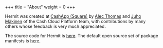 +++
title = "About"
weight = 0
+++

Hermit was created at [CashApp (Square)](https://cash.app) by
[Alec Thomas](https://github.com/alecthomas) and
[Juho Mäkinen](https://github.com/jvmakine) of the Cash Cloud Platform team, with
contributions by many others whose feedback is very much appreciated.

The source code for Hermit is [here](https://github.com/cashapp/hermit). The
default open source set of package manifests is
[here](https://github.com/cashapp/hermit-packages).